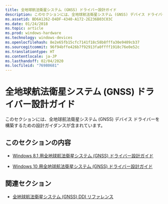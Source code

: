 ```yaml
---
title: 全地球航法衛星システム (GNSS) ドライバー設計ガイド
description: このセクションには、全地球航法衛星システム (GNSS) デバイス ドライバーを構築するための設計ガイダンスが含まれています。
ms.assetid: BD6A1262-D4DF-4340-A172-2E236B03C03C
ms.date: 01/24/2018
ms.topic: article
ms.prod: windows-hardware
ms.technology: windows-devices
ms.openlocfilehash: 8e2e65fb15cfc7141f18c58b8fffa30e9409cb37
ms.sourcegitcommit: 96f94bffe426b7f92913fa0ffff1918c76e0e52c
ms.translationtype: HT
ms.contentlocale: ja-JP
ms.lasthandoff: 02/04/2020
ms.locfileid: "76980681"
---
```

# <a name="global-navigation-satellite-system-gnss-driver-design-guide"></a>全地球航法衛星システム (GNSS) ドライバー設計ガイド

このセクションには、全地球航法衛星システム (GNSS) デバイス ドライバーを構築するための設計ガイダンスが含まれています。

## <a name="in-this-section"></a>このセクションの内容

- [Windows 8.1 用全地球航法衛星システム (GNSS) ドライバー設計ガイド](gnss-driver-design-guide-for-windows-8-1.md)

- [Windows 10 用全地球航法衛星システム (GNSS) ドライバー設計ガイド](gnss-driver-design-guide-for-windows-10.md)

## <a name="related-sections"></a>関連セクション

- [全地球航法衛星システム (GNSS) DDI リファレンス](https://docs.microsoft.com/windows-hardware/drivers/ddi/gnssdriver/index)
